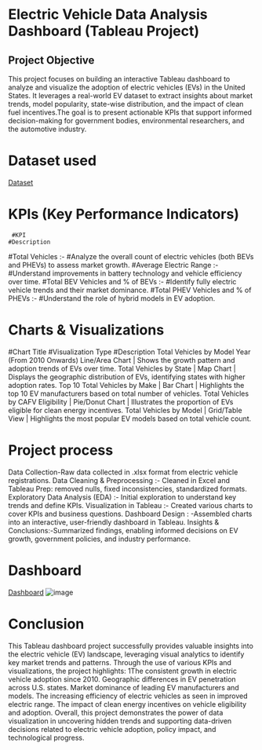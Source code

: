 # Electric Vehicle Data Analysis Dashboard (Tableau Project)

## Project Objective
This project focuses on building an interactive Tableau dashboard to analyze and visualize the adoption of electric vehicles (EVs) in the United States. It leverages a real-world EV dataset to extract insights about market trends, model popularity, state-wise distribution, and the impact of clean fuel incentives.The goal is to present actionable KPIs that support informed decision-making for government bodies, environmental researchers, and the automotive industry.

# Dataset used
<a href="https://github.com/Tjgaurav22/Data-analysis-dashboard-using-tebleau/blob/main/archive%20(8)%20%5BMConverter.eu%5D.xls">Dataset</a>

# KPIs (Key Performance Indicators)
     #KPI                                                          #Description   
#Total Vehicles  :-  #Analyze the overall count of electric vehicles (both BEVs and PHEVs) to assess market growth.
#Average Electric Range  :-  #Understand improvements in battery technology and vehicle efficiency over time.
#Total BEV Vehicles and % of BEVs  :-  #Identify fully electric vehicle trends and their market dominance.
#Total PHEV Vehicles and % of PHEVs :- #Understand the role of hybrid models in EV adoption.

# Charts & Visualizations
#Chart Title                                    #Visualization Type                    #Description
Total Vehicles by Model Year (From 2010 Onwards) Line/Area Chart | Shows the growth pattern and adoption trends of EVs over time.
Total Vehicles by State | Map Chart | Displays the geographic distribution of EVs, identifying states with higher adoption rates.
Top 10 Total Vehicles by Make | Bar Chart | Highlights the top 10 EV manufacturers based on total number of vehicles.
Total Vehicles by CAFV Eligibility | Pie/Donut Chart | Illustrates the proportion of EVs eligible for clean energy incentives.
Total Vehicles by Model | Grid/Table View | Highlights the most popular EV models based on total vehicle count.

# Project process 
Data Collection-Raw data collected in .xlsx format from electric vehicle registrations.
Data Cleaning & Preprocessing :- Cleaned in Excel and Tableau Prep: removed nulls, fixed inconsistencies, standardized formats.
Exploratory Data Analysis (EDA) :- Initial exploration to understand key trends and define KPIs.
Visualization in Tableau :- Created various charts to cover KPIs and business questions.
Dashboard Design : -Assembled charts into an interactive, user-friendly dashboard in Tableau.
Insights & Conclusions:-Summarized findings, enabling informed decisions on EV growth, government policies, and industry performance.

# Dashboard
<a href="https://github.com/Tjgaurav22/Data-analysis-dashboard-using-tebleau/blob/main/eletric%20vehicles%20dashboard.png">Dashboard</a>
![image](https://github.com/user-attachments/assets/0e662f44-71ef-4499-b905-fabdce0c7d9b)

# Conclusion
This Tableau dashboard project successfully provides valuable insights into the electric vehicle (EV) landscape, leveraging visual analytics to identify key market trends and patterns. Through the use of various KPIs and visualizations, the project highlights:
1The consistent growth in electric vehicle adoption since 2010.
Geographic differences in EV penetration across U.S. states.
Market dominance of leading EV manufacturers and models.
The increasing efficiency of electric vehicles as seen in improved electric range.
The impact of clean energy incentives on vehicle eligibility and adoption.
Overall, this project demonstrates the power of data visualization in uncovering hidden trends and supporting data-driven decisions related to electric vehicle adoption, policy impact, and technological progress.

